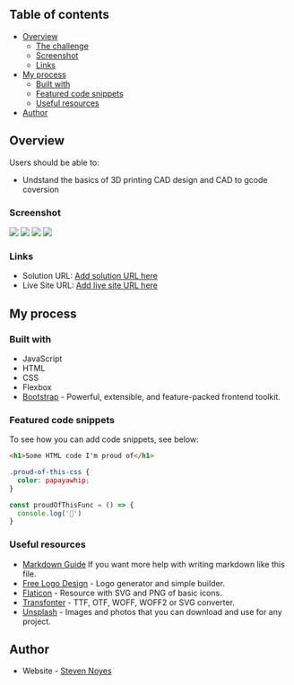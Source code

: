 ## Table of contents

- [Overview](#overview)
  - [The challenge](#the-challenge)
  - [Screenshot](#screenshot)
  - [Links](#links)
- [My process](#my-process)
  - [Built with](#built-with)
  - [Featured code snippets](#featured-code-snippets)
  - [Useful resources](#useful-resources)
- [Author](#author)

## Overview

Users should be able to:

- Undstand the basics of 3D printing CAD design and CAD to gcode coversion

### Screenshot

![](./screenshot.jpg)
![](./screenshot.jpg)
![](./screenshot.jpg)
![](./screenshot.jpg)

### Links

- Solution URL: [Add solution URL here](https://your-solution-url.com)
- Live Site URL: [Add live site URL here](https://your-live-site-url.com)

## My process

### Built with

- JavaScript
- HTML
- CSS
- Flexbox
- [Bootstrap](https://getbootstrap.com/) - Powerful, extensible, and feature-packed frontend toolkit.


### Featured code snippets

To see how you can add code snippets, see below:

```html
<h1>Some HTML code I'm proud of</h1>
```
```css
.proud-of-this-css {
  color: papayawhip;
}
```
```js
const proudOfThisFunc = () => {
  console.log('🎉')
}
```

### Useful resources

- [Markdown Guide](https://www.markdownguide.org/) If you want more help with writing markdown like this file.
- [Free Logo Design](https://www.freelogodesign.org/) - Logo generator and simple builder.
- [Flaticon](https://www.flaticon.com/) - Resource with SVG and PNG of basic icons.
- [Transfonter](https://transfonter.org/) - TTF, OTF, WOFF, WOFF2 or SVG converter.
- [Unsplash](https://www.unsplash.com/) -  Images and photos that you can download and use for any project.

## Author
- Website - [Steven Noyes](https://www.stevenmnoyes.com)